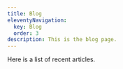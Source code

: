 ```yaml
---
title: Blog
eleventyNavigation:
  key: Blog
  order: 3
description: This is the blog page.
---
```

Here is a list of recent articles.
